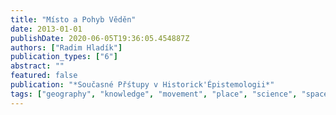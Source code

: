 ```yaml
---
title: "Místo a Pohyb Věděn"
date: 2013-01-01
publishDate: 2020-06-05T19:36:05.454887Z
authors: ["Radim Hladík"]
publication_types: ["6"]
abstract: ""
featured: false
publication: "*Současné Přśtupy v Historick'Épistemologii*"
tags: ["geography", "knowledge", "movement", "place", "science", "space"]
---
```


